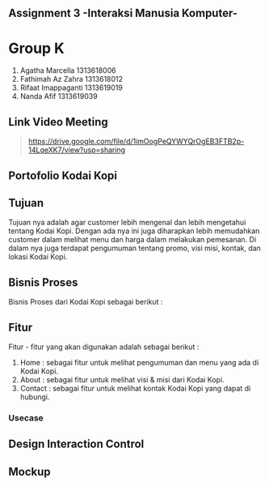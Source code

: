 ## Assignment 3 -Interaksi Manusia Komputer-
# Group K
1. Agatha Marcella    1313618006
2. Fathimah Az Zahra  1313618012
3. Rifaat Imappaganti 1313619019
4. Nanda Afif         1313619039
## Link Video Meeting
> https://drive.google.com/file/d/1imOogPeQYWYQrOgEB3FTB2p-14LqeXK7/view?usp=sharing
## Portofolio Kodai Kopi
## Tujuan
Tujuan nya adalah agar customer lebih mengenal dan lebih mengetahui tentang Kodai Kopi. Dengan ada nya ini juga diharapkan lebih memudahkan customer dalam melihat menu dan harga dalam melakukan pemesanan. Di dalam nya juga terdapat pengumuman tentang promo, visi misi, kontak, dan lokasi Kodai Kopi.
## Bisnis Proses
Bisnis Proses dari Kodai Kopi sebagai berikut : 

## Fitur
Fitur - fitur yang akan digunakan adalah sebagai berikut : 
1. Home : sebagai fitur untuk melihat pengumuman dan menu yang ada di Kodai Kopi.
2. About : sebagai fitur untuk melihat visi & misi dari Kodai Kopi.
3. Contact : sebagai fitur untuk melihat kontak Kodai Kopi yang dapat di hubungi. 
### Usecase
## Design Interaction Control
## Mockup
